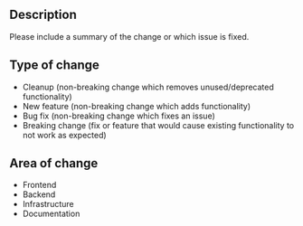 ## Description

Please include a summary of the change or which issue is fixed.

## Type of change

- Cleanup (non-breaking change which removes unused/deprecated functionality)
- New feature (non-breaking change which adds functionality)
- Bug fix (non-breaking change which fixes an issue)
- Breaking change (fix or feature that would cause existing functionality to not work as expected)

## Area of change

- Frontend
- Backend
- Infrastructure
- Documentation
